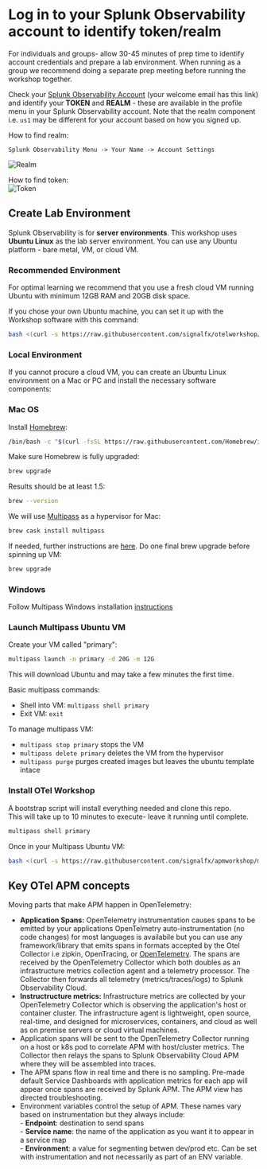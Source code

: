 # Log in to your Splunk Observability account to identify token/realm

For individuals and groups- allow 30-45 minutes of prep time to identify account credentials and prepare a lab environment. When running as a group we recommend doing a separate prep meeting before running the workshop together.

Check your [Splunk Observability Account](https://app.us1.signalfx.com/o11y/#/home) (your welcome email has this link) and identify your **TOKEN** and **REALM** - these are available in the profile menu in your Splunk Observability account. Note that the realm component i.e. `us1` may be different for your account based on how you signed up.

How to find realm:

`Splunk Observability Menu -> Your Name -> Account Settings`

![Realm](../../assets/01-realm.png)

How to find token:  
![Token](../../assets/02-token.png)

## Create Lab Environment  

Splunk Observability is for **server environments**. This workshop uses **Ubuntu Linux** as the lab server environment. You can use any Ubuntu platform - bare metal, VM, or cloud VM.

### Recommended Environment

For optimal learning we recommend that you use a fresh cloud VM running Ubuntu with minimum 12GB RAM and 20GB disk space.  

If you chose your own Ubuntu machine, you can set it up with the Workshop software with this command:

```bash
bash <(curl -s https://raw.githubusercontent.com/signalfx/otelworkshop/master/setup-tools/ubuntu.sh)
```

### Local Environment

If you cannot procure a cloud VM, you can create an Ubuntu Linux environment on a Mac or PC and install the necessary software components:

### Mac OS

Install [Homebrew](https://brew.sh):

```bash
/bin/bash -c "$(curl -fsSL https://raw.githubusercontent.com/Homebrew/install/HEAD/install.sh)"
```

Make sure Homebrew is fully upgraded:

```bash
brew upgrade
```

Results should be at least 1.5:

```bash
brew --version
```

We will use [Multipass](https://multipass.run) as a hypervisor for Mac:

```bash
brew cask install multipass
```

If needed, further instructions are [here](https://multipass.run/docs/installing-on-macos). Do one final brew upgrade before spinning up VM:

```bash
brew upgrade
```

### Windows

Follow Multipass Windows installation [instructions](https://multipass.run/docs/installing-on-windows)

### Launch Multipass Ubuntu VM

Create your VM called "primary":

```bash
multipass launch -n primary -d 20G -m 12G
```

This will download Ubuntu and may take a few minutes the first time.

Basic multipass commands:

- Shell into VM: `multipass shell primary`  
- Exit VM: `exit`

To manage multipass VM:

- `multipass stop primary` stops the VM
- `multipass delete primary` deletes the VM from the hypervisor  
- `multipass purge` purges created images but leaves the ubuntu template intace  

### Install OTel Workshop

A bootstrap script will install everything needed and clone this repo.  
This will take up to 10 minutes to execute- leave it running until complete.  

```bash
multipass shell primary
```

Once in your Multipass Ubuntu VM:

```bash
bash <(curl -s https://raw.githubusercontent.com/signalfx/apmworkshop/master/setup-tools/ubuntu.sh)
```

## Key OTel APM concepts

Moving parts that make APM happen in OpenTelemetry:

- **Application Spans:** OpenTelemetry instrumentation causes spans to be emitted by your applications OpenTelmetry auto-instrumentation (no code changes) for most languages is availabile but you can use any framework/library that emits spans in formats accepted by the Otel Collector i.e zipkin, OpenTracing, or [OpenTelemetry](https://opentelemtry.io). The spans are received by the OpenTelemetry Collector which both doubles as an infrastructure metrics collection agent and a telemetry processor. The Collector then forwards all telemetry (metrics/traces/logs) to Splunk Observability Cloud.  
- **Instructructure metrics:** Infrastructure metrics are collected by your OpenTelemetry Collector which is observing the application's host or container cluster. The infrastructure agent is lightweight, open source, real-time, and designed for microservices, containers, and cloud as well as on premise servers or cloud virtual machines.
- Application spans will be sent to the OpenTelemetry Collector running on a host or k8s pod to correlate APM with host/cluster metrics. The Collector then relays the spans to Splunk Observability Cloud APM where they will be assembled into traces.  
- The APM spans flow in real time and there is no sampling. Pre-made default Service Dashboards with application metrics for each app will appear once spans are received by Splunk APM. The APM view has directed troubleshooting.  
- Environment variables control the setup of APM. These names vary based on instrumentation but they always include:  
      - **Endpoint**: destination to send spans  
      - **Service name**: the name of the application as you want it to appear in a service map  
      - **Environment**: a value for segmenting betwen dev/prod etc. Can be set with instrumentation and not necessarily as part of an ENV variable.